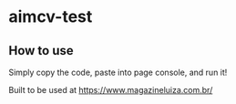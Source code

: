 # aimcv-test

## How to use
Simply copy the code, paste into page console, and run it!

Built to be used at https://www.magazineluiza.com.br/

